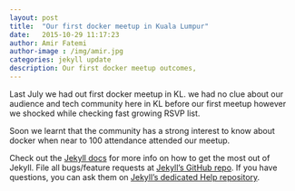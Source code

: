 ```yaml
---
layout: post
title:  "Our first docker meetup in Kuala Lumpur"
date:   2015-10-29 11:17:23
author: Amir Fatemi
author-image : /img/amir.jpg
categories: jekyll update
description: Our first docker meetup outcomes,
---
```

Last July we had out first docker meetup in KL. we had no clue about our audience and tech community here in KL before our first meetup however we shocked while checking fast growing RSVP list.

Soon we learnt that the community has a strong interest to know about docker when near to 100 attendance attended our meetup.

Check out the [Jekyll docs][jekyll] for more info on how to get the most out of Jekyll. File all bugs/feature requests at [Jekyll’s GitHub repo][jekyll-gh]. If you have questions, you can ask them on [Jekyll’s dedicated Help repository][jekyll-help].

[jekyll]:      http://jekyllrb.com
[jekyll-gh]:   https://github.com/jekyll/jekyll
[jekyll-help]: https://github.com/jekyll/jekyll-help
